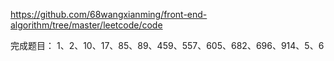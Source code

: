 https://github.com/68wangxianming/front-end-algorithm/tree/master/leetcode/code

完成题目：
1、2、10、17、85、89、459、557、605、682、696、914、5、6

